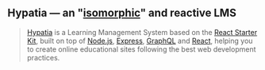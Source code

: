 ## Hypatia — an "[isomorphic](http://nerds.airbnb.com/isomorphic-javascript-future-web-apps/)" and reactive LMS

> [Hypatia](https://gazpachu.github.io/hypatia/) is a Learning Management System
> based on the [React Starter Kit](https://github.com/kriasoft/react-starter-kit), built on top of [Node.js](https://nodejs.org/),
> [Express](http://expressjs.com/), [GraphQL](http://graphql.org/) and
> [React](https://facebook.github.io/react/), helping you to create online educational sites
> following the best web development practices.
